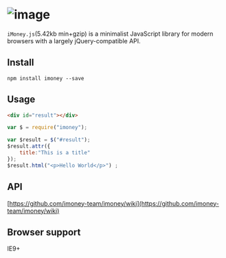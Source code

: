 ![image](https://cloud.githubusercontent.com/assets/1193966/16918697/33f07cb4-4d39-11e6-85c3-6d14a0bfd64d.png)
===========================================================================

`iMoney.js`(5.42kb min+gzip) is a minimalist JavaScript library for modern browsers  with a largely jQuery-compatible API.

## Install

```
npm install imoney --save
```

## Usage


```html
<div id="result"></div>
```

```js
var $ = require("imoney");

var $result = $("#result");
$result.attr({
    title:"This is a title"
});
$result.html("<p>Hello World</p>") ;
```

## API

[https://github.com/imoney-team/imoney/wiki](https://github.com/imoney-team/imoney/wiki)

## Browser support

IE9+